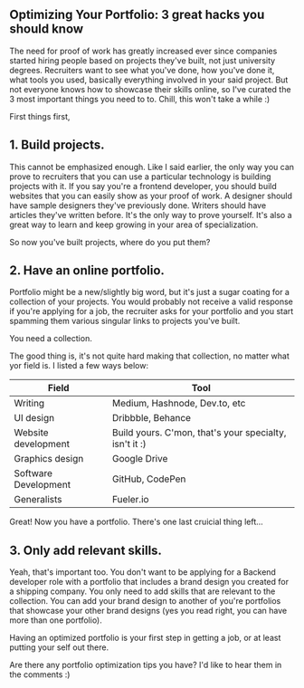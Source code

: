 ## Optimizing Your Portfolio: 3 great hacks you should know

The need for proof of work has greatly increased ever since companies started hiring people based on projects they've built, not just university degrees. Recruiters want to see what you've done, how you've done it, what tools you used, basically everything involved in your said project. But not everyone knows how to showcase their skills online, so I've curated the 3 most important things you need to to. Chill, this won't take a while :)

First things first,

## 1. Build projects. 

This cannot be emphasized enough. Like I said earlier, the only way you can prove to recruiters that you can use a particular technology is building projects with it. If you say you're a frontend developer, you should build websites that you can easily show as your proof of work. A designer should have sample designers they've previously done. Writers should have articles they've written before. It's the only way to prove yourself. It's also a great way to learn and keep growing in your area of specialization. 

So now you've built projects, where do you put them?
## 2. Have an online portfolio.

Portfolio might be a new/slightly big word, but it's just a sugar coating for a collection of your projects. You would probably not receive a valid response if you're applying for a job, the recruiter asks for your portfolio and you start spamming them various singular links to projects you've built. 

You need a collection.


The good thing is, it's not quite hard making that collection, no matter what yor field is. I listed a few ways below:


| Field  | Tool  |
|---|---|
| Writing  |  Medium, Hashnode, Dev.to, etc |
|  UI design | Dribbble, Behance  |   
|  Website development | Build yours. C'mon, that's your specialty, isn't it :)  |
| Graphics design | Google Drive |
| Software Development | GitHub, CodePen |
| Generalists | Fueler.io |

Great! Now you have a portfolio. There's one last cruicial thing left...

## 3. Only add relevant skills.

Yeah, that's important too. You don't want to be applying for a Backend developer role with a portfolio that includes a brand design you created for a shipping company. You only need to add skills that are relevant to the collection. You can add your brand design to another of you're portfolios that showcase your other brand designs (yes you read right, you can have more than one portfolio).

Having an optimized portfolio is your first step in getting a job, or at least putting your self out there. 


Are there any portfolio optimization tips you have? I'd like to hear them in the comments :)